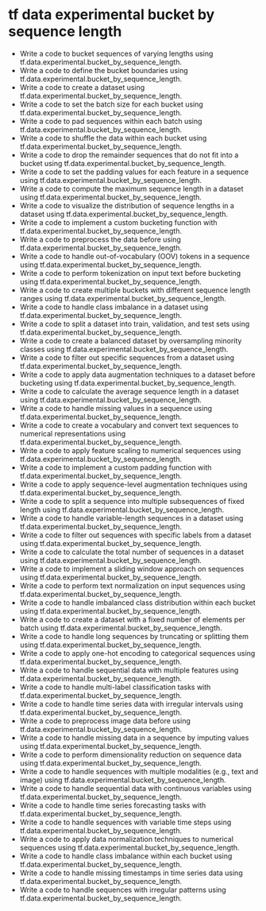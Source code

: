 # tf data experimental bucket by sequence length

- Write a code to bucket sequences of varying lengths using tf.data.experimental.bucket_by_sequence_length.
- Write a code to define the bucket boundaries using tf.data.experimental.bucket_by_sequence_length.
- Write a code to create a dataset using tf.data.experimental.bucket_by_sequence_length.
- Write a code to set the batch size for each bucket using tf.data.experimental.bucket_by_sequence_length.
- Write a code to pad sequences within each batch using tf.data.experimental.bucket_by_sequence_length.
- Write a code to shuffle the data within each bucket using tf.data.experimental.bucket_by_sequence_length.
- Write a code to drop the remainder sequences that do not fit into a bucket using tf.data.experimental.bucket_by_sequence_length.
- Write a code to set the padding values for each feature in a sequence using tf.data.experimental.bucket_by_sequence_length.
- Write a code to compute the maximum sequence length in a dataset using tf.data.experimental.bucket_by_sequence_length.
- Write a code to visualize the distribution of sequence lengths in a dataset using tf.data.experimental.bucket_by_sequence_length.
- Write a code to implement a custom bucketing function with tf.data.experimental.bucket_by_sequence_length.
- Write a code to preprocess the data before using tf.data.experimental.bucket_by_sequence_length.
- Write a code to handle out-of-vocabulary (OOV) tokens in a sequence using tf.data.experimental.bucket_by_sequence_length.
- Write a code to perform tokenization on input text before bucketing using tf.data.experimental.bucket_by_sequence_length.
- Write a code to create multiple buckets with different sequence length ranges using tf.data.experimental.bucket_by_sequence_length.
- Write a code to handle class imbalance in a dataset using tf.data.experimental.bucket_by_sequence_length.
- Write a code to split a dataset into train, validation, and test sets using tf.data.experimental.bucket_by_sequence_length.
- Write a code to create a balanced dataset by oversampling minority classes using tf.data.experimental.bucket_by_sequence_length.
- Write a code to filter out specific sequences from a dataset using tf.data.experimental.bucket_by_sequence_length.
- Write a code to apply data augmentation techniques to a dataset before bucketing using tf.data.experimental.bucket_by_sequence_length.
- Write a code to calculate the average sequence length in a dataset using tf.data.experimental.bucket_by_sequence_length.
- Write a code to handle missing values in a sequence using tf.data.experimental.bucket_by_sequence_length.
- Write a code to create a vocabulary and convert text sequences to numerical representations using tf.data.experimental.bucket_by_sequence_length.
- Write a code to apply feature scaling to numerical sequences using tf.data.experimental.bucket_by_sequence_length.
- Write a code to implement a custom padding function with tf.data.experimental.bucket_by_sequence_length.
- Write a code to apply sequence-level augmentation techniques using tf.data.experimental.bucket_by_sequence_length.
- Write a code to split a sequence into multiple subsequences of fixed length using tf.data.experimental.bucket_by_sequence_length.
- Write a code to handle variable-length sequences in a dataset using tf.data.experimental.bucket_by_sequence_length.
- Write a code to filter out sequences with specific labels from a dataset using tf.data.experimental.bucket_by_sequence_length.
- Write a code to calculate the total number of sequences in a dataset using tf.data.experimental.bucket_by_sequence_length.
- Write a code to implement a sliding window approach on sequences using tf.data.experimental.bucket_by_sequence_length.
- Write a code to perform text normalization on input sequences using tf.data.experimental.bucket_by_sequence_length.
- Write a code to handle imbalanced class distribution within each bucket using tf.data.experimental.bucket_by_sequence_length.
- Write a code to create a dataset with a fixed number of elements per batch using tf.data.experimental.bucket_by_sequence_length.
- Write a code to handle long sequences by truncating or splitting them using tf.data.experimental.bucket_by_sequence_length.
- Write a code to apply one-hot encoding to categorical sequences using tf.data.experimental.bucket_by_sequence_length.
- Write a code to handle sequential data with multiple features using tf.data.experimental.bucket_by_sequence_length.
- Write a code to handle multi-label classification tasks with tf.data.experimental.bucket_by_sequence_length.
- Write a code to handle time series data with irregular intervals using tf.data.experimental.bucket_by_sequence_length.
- Write a code to preprocess image data before using tf.data.experimental.bucket_by_sequence_length.
- Write a code to handle missing data in a sequence by imputing values using tf.data.experimental.bucket_by_sequence_length.
- Write a code to perform dimensionality reduction on sequence data using tf.data.experimental.bucket_by_sequence_length.
- Write a code to handle sequences with multiple modalities (e.g., text and image) using tf.data.experimental.bucket_by_sequence_length.
- Write a code to handle sequential data with continuous variables using tf.data.experimental.bucket_by_sequence_length.
- Write a code to handle time series forecasting tasks with tf.data.experimental.bucket_by_sequence_length.
- Write a code to handle sequences with variable time steps using tf.data.experimental.bucket_by_sequence_length.
- Write a code to apply data normalization techniques to numerical sequences using tf.data.experimental.bucket_by_sequence_length.
- Write a code to handle class imbalance within each bucket using tf.data.experimental.bucket_by_sequence_length.
- Write a code to handle missing timestamps in time series data using tf.data.experimental.bucket_by_sequence_length.
- Write a code to handle sequences with irregular patterns using tf.data.experimental.bucket_by_sequence_length.